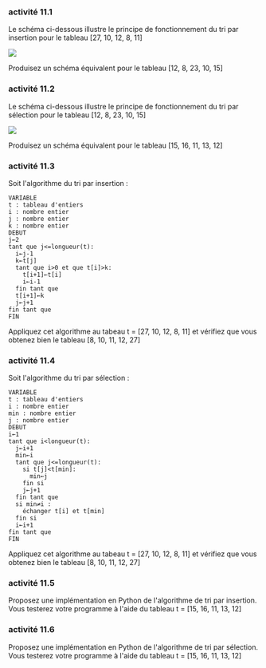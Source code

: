 ### activité 11.1

Le schéma ci-dessous illustre le principe de fonctionnement du tri par insertion pour le tableau [27, 10, 12, 8, 11]

![](img/c11c_2.png)

Produisez un schéma équivalent pour le tableau [12, 8, 23, 10, 15]

### activité 11.2

Le schéma ci-dessous illustre le principe de fonctionnement du tri par sélection pour le tableau [12, 8, 23, 10, 15]

![](img/c11c_6.png)

Produisez un schéma équivalent pour le tableau [15, 16, 11, 13, 12]

### activité 11.3

Soit l'algorithme du tri par insertion :

```
VARIABLE
t : tableau d'entiers
i : nombre entier
j : nombre entier
k : nombre entier
DEBUT
j←2
tant que j<=longueur(t):  
  i←j-1
  k←t[j]
  tant que i>0 et que t[i]>k:
    t[i+1]←t[i]
    i←i-1
  fin tant que
  t[i+1]←k
  j←j+1
fin tant que
FIN
```

Appliquez cet algorithme au tabeau  t = [27, 10, 12, 8, 11] et vérifiez que vous obtenez bien le tableau [8, 10, 11, 12, 27]

### activité 11.4

Soit l'algorithme du tri par sélection :

```
VARIABLE
t : tableau d'entiers
i : nombre entier
min : nombre entier
j : nombre entier
DEBUT
i←1
tant que i<longueur(t):  
  j←i+1
  min←i
  tant que j<=longueur(t):  
    si t[j]<t[min]:
      min←j
    fin si
    j←j+1
  fin tant que
  si min≠i :
    échanger t[i] et t[min]
  fin si
  i←i+1
fin tant que
FIN
```

Appliquez cet algorithme au tabeau  t = [27, 10, 12, 8, 11] et vérifiez que vous obtenez bien le tableau [8, 10, 11, 12, 27]

### activité 11.5

Proposez une implémentation en Python de l'algorithme de tri par insertion. Vous testerez votre programme à l'aide du tableau t = [15, 16, 11, 13, 12]


### activité 11.6

Proposez une implémentation en Python de l'algorithme de tri par sélection. Vous testerez votre programme à l'aide du tableau t = [15, 16, 11, 13, 12]
